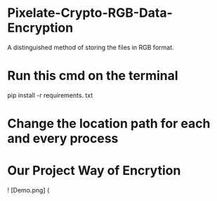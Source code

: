 # Pixelate-Crypto-RGB-Data-Encryption
A distinguished method of storing the files in RGB format. 

# Run this cmd on the terminal
pip install -r requirements. txt

# Change the location path for each and every process 
# Our Project Way of Encrytion
! [Demo.png] (
